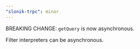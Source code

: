 ```yaml
---
"slonik-trpc": minor
---
```


BREAKING CHANGE:
`getQuery` is now asynchronous.

Filter interpreters can be asynchronous.
